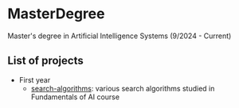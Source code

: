 # MasterDegree
Master's degree in Artificial Intelligence Systems (9/2024 - Current)

## List of projects
- First year
    - [search-algorithms](./search_algorithms): various search algorithms studied in Fundamentals of AI course